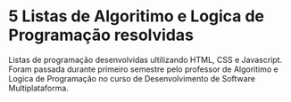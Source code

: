 # 5 Listas de Algoritimo e Logica de Programação resolvidas
Listas de programação desenvolvidas ultilizando HTML, CSS e Javascript.
Foram passada durante primeiro semestre pelo professor de Algoritimo e Logica de Programação no curso de Desenvolvimento de Software Multiplataforma.
